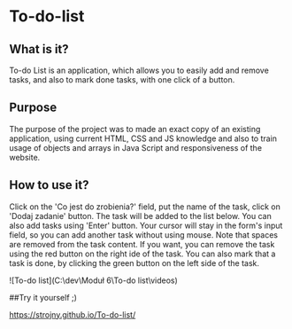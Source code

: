 # To-do-list

## What is it?

To-do List is an application, which allows you to easily add and remove tasks, and also to mark done tasks, with one click of a button.

## Purpose

The purpose of the project was to made an exact copy of an existing application, using current HTML, CSS and JS knowledge and also to train usage of objects and arrays in Java Script and responsiveness of the website.

## How to use it?

Click on the 'Co jest do zrobienia?' field, put the name of the task, click on 'Dodaj zadanie' button.
The task will be added to the list below. You can also add tasks using 'Enter' button.
Your cursor will stay in the form's input field, so you can add another task without using mouse. 
Note that spaces are removed from the task content.
If you want, you can remove the task using the red button on the right ide of the task.
You can also mark that a task is done, by clicking the green button on the left side of the task.

![To-do list](C:\dev\Moduł 6\To-do list\videos)

##Try it yourself ;)

https://strojny.github.io/To-do-list/

